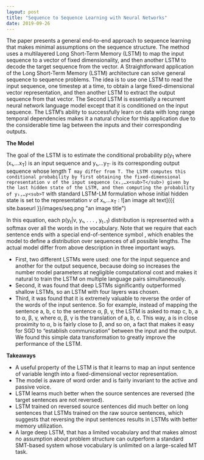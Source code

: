```yaml
---
layout: post
title: "Sequence to Sequence Learning with Neural Networks"
date: 2019-09-26
---
```


The paper presents a general end-to-end approach to sequence learning that makes minimal assumptions on the sequence structure. The method uses a multilayered Long Short-Term Memory (LSTM) to map the input sequence to a vector of fixed dimensionality, and then another LSTM to decode the target sequence from the vector.
A Straightforward application of the Long Short-Term Memory (LSTM) architecture can solve general sequence to sequence problems. The idea is to use one LSTM to read the input sequence, one timestep at a time, to obtain a large fixed-dimensional vector representation, and then another LSTM to extract the output sequence from that vector. The Second LSTM is essentially a recurrent neural network language model except that it is conditioned on the input sequence. The LSTM’s ability to successfully learn on data with long range temporal dependencies makes it a natural choice for this application due to the considerable time lag between the inputs and their corresponding outputs.

**The Model**

The goal of the LSTM is to estimate the conditional probability p(y<sub>1</sub> where (x₁,…x<sub>T</sub>) is an input sequence and y₁,…y<sub>T'</sub> is its corresponding output sequence whose length T` may differ from T. The LSTM computes this conditional probability by first obtaining the fixed-dimensional representation v of the input sequence (x₁,…x<sub>T</sub>) given by the last hidden state of the LSTM, and then computing the probability of y₁,…y<sub>T`</sub> with standard LSTM-LM formulation whose initial hidden state is set to the representation _v_ of x₁,…x<sub>T</sub> :
![an image alt text]({{ site.baseurl }}/images/seq.png "an image title")

In this equation, each p(y<sub>t</sub>|v, y₁, . . . , y<sub>t−1</sub>) distribution is represented with a softmax over all the words in the vocabulary. Note that we require that each sentence ends with a special end-of-sentence symbol <EOS>, which enables the model to define a distribution over sequences of all possible lengths.
The actual model differ from above description in three important ways. 
* First, two different LSTMs were used: one for the input sequence and another for the output sequence, because doing so increases the number model parameters at negligible computational cost and makes it natural to train the LSTM on multiple language pairs simultaneously. 
* Second, it was found that deep LSTMs significantly outperformed shallow LSTMs, so an LSTM with four layers was chosen. 
* Third, it was found that it is extremely valuable to reverse the order of the words of the input sentence. So for example, instead of mapping the sentence a, b, c to the sentence α, β, γ, the LSTM is asked to map c, b, a to α, β, γ, where α, β, γ is the translation of a, b, c. This way, a is in close proximity to α, b is fairly close to β, and so on, a fact that makes it easy for SGD to “establish communication” between the input and the output. We found this simple data transformation to greatly improve the performance of the LSTM.

**Takeaways**

* A useful property of the LSTM is that it learns to map an input sentence of variable length into a fixed-dimensional vector representation.  
* The model is aware of word order and is fairly invariant to the active and passive voice.
* LSTM learns much better when the source sentences are reversed (the target sentences are not reversed).
* LSTM trained on reversed source sentences did much better on long sentences that LSTMs trained on the raw source sentences, which suggests that reversing the input sentences results in LSTMs with better memory utilization.
* A large deep LSTM, that has a limited vocabulary and that makes almost no assumption about problem structure can outperform a standard SMT-based system whose vocabulary is unlimited on a large-scaled MT task.
